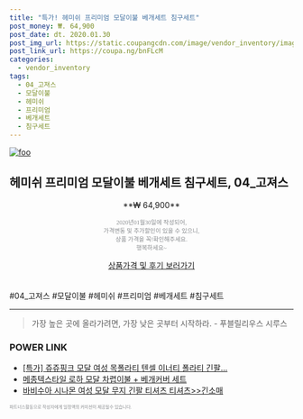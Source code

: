 ```yaml
--- 
title: "특가! 헤미쉬 프리미엄 모달이불 베개세트 침구세트" 
post_money: ₩. 64,900 
post_date: dt. 2020.01.30 
post_img_url: https://static.coupangcdn.com/image/vendor_inventory/images/2018/10/08/18/9/39b91418-9128-4383-8785-cdde9ce5507e.jpg 
post_link_url: https://coupa.ng/bnFLcM 
categories: 
  - vendor_inventory 
tags: 
  - 04_고져스 
  - 모달이불 
  - 헤미쉬 
  - 프리미엄 
  - 베개세트 
  - 침구세트 
--- 
```

[![foo](https://static.coupangcdn.com/image/vendor_inventory/images/2018/10/08/18/9/39b91418-9128-4383-8785-cdde9ce5507e.jpg)](https://coupa.ng/bnFLcM) 

## 헤미쉬 프리미엄 모달이불 베개세트 침구세트, 04_고져스 
<p style="text-align: center;">**₩ 64,900**</p> 
<p style="text-align: center;"><span style="color: #898c8f; font-family: Georgia,Times,serif; font-size: 0.75em;">2020년01월30일에 작성되어, <br>가격변동 및 추가할인이 있을 수 있으니,<br> 상품 가격을 꼭!확인해주세요.<br>행복하세요~</span> 
</p>	 
<div markdown="0" style="text-align: center;"><a href="https://coupa.ng/bnFLcM" class="btn btn--success">상품가격 및 후기 보러가기</a></div> 
<br><br> 
  #04_고져스 #모달이불 #헤미쉬 #프리미엄 #베개세트 #침구세트 
<hr> 

> 가장 높은 곳에 올라가려면, 가장 낮은 곳부터 시작하라. - 푸블릴리우스 시루스 


### POWER LINK

* <a href="https://blog.naver.com/sakai111/221790079049" target="_blank">[특가] 쥬쥬핑크 모달 여성 목폴라티 텐셀 이너티 폴라티 긴팔...</a>
* <a href="https://blog.naver.com/sakai111/221780709733" target="_blank">메종텍스타일 로하 모달 차렵이불 + 베개커버 세트</a>
* <a href="https://blog.naver.com/sakai111/221777193317" target="_blank">바비수아 시나몬 여성 모달 무지 긴팔 티셔츠 티셔츠>>긴소매</a>

<span style="color: #898c8f; font-family: Georgia,Times,serif; font-size: 0.55em;">파트너스활동으로 작성자에게 일정액의 커미션이 제공될수 있습니다.</span> 
